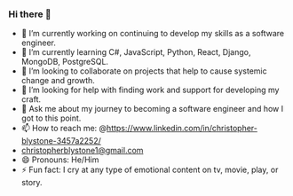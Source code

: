 ### Hi there 👋


- 🔭 I’m currently working on continuing to develop my skills as a software engineer.
- 🌱 I’m currently learning C#, JavaScript, Python, React, Django, MongoDB, PostgreSQL.
- 👯 I’m looking to collaborate on projects that help to cause systemic change and growth.
- 🤔 I’m looking for help with finding work and support for developing my craft.
- 💬 Ask me about my journey to becoming a software engineer and how I got to this point.
- 📫 How to reach me: @https://www.linkedin.com/in/christopher-blystone-3457a2252/
- christopherblystone1@gmail.com
- 😄 Pronouns: He/Him
- ⚡ Fun fact: I cry at any type of emotional content on tv, movie, play, or story.

